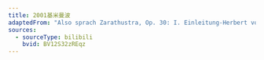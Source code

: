 ```yaml
---
title: 2001基米曼波
adaptedFrom: "Also sprach Zarathustra, Op. 30: I. Einleitung-Herbert von Karajan,Wiener Philharmoniker"
sources:
  - sourceType: bilibili
    bvid: BV12S32zREqz
---
```

